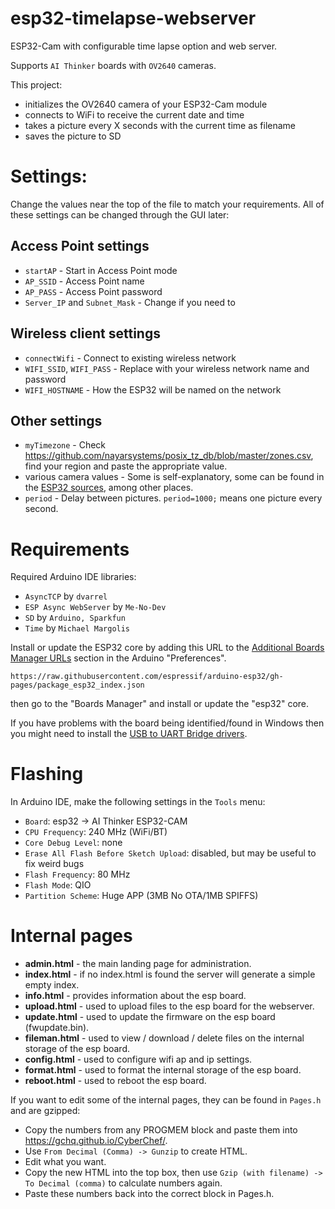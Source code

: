 # esp32-timelapse-webserver
ESP32-Cam with configurable time lapse option and web server.

Supports `AI Thinker` boards with `OV2640` cameras.

This project:
- initializes the OV2640 camera of your ESP32-Cam module
- connects to WiFi to receive the current date and time
- takes a picture every X seconds with the current time as filename
- saves the picture to SD

# Settings:
Change the values near the top of the file to match your requirements. All of these settings can be changed through the GUI later:

## Access Point settings
- `startAP` - Start in Access Point mode
- `AP_SSID` - Access Point name
- `AP_PASS` - Access Point password
- `Server_IP` and `Subnet_Mask` - Change if you need to

## Wireless client settings
- `connectWifi` - Connect to existing wireless network
-  `WIFI_SSID`, `WIFI_PASS` - Replace with your wireless network name and password
-  `WIFI_HOSTNAME` - How the ESP32 will be named on the network

## Other settings 
- `myTimezone` - Check https://github.com/nayarsystems/posix_tz_db/blob/master/zones.csv, find your region and paste the appropriate value.
- various camera values - Some is self-explanatory, some can be found in the 
[ESP32 sources](https://github.com/espressif/esp32-camera/blob/master/driver/esp_camera.c), among other places.
- `period` - Delay between pictures. `period=1000;` means one picture every second.

# Requirements
Required Arduino IDE libraries:
- `AsyncTCP` by `dvarrel`
- `ESP Async WebServer` by `Me-No-Dev`
- `SD` by `Arduino, Sparkfun`
- `Time` by `Michael Margolis`

Install or update the ESP32 core by adding this URL to the [Additional Boards Manager URLs](https://docs.arduino.cc/learn/starting-guide/cores) section in the Arduino "Preferences".

`https://raw.githubusercontent.com/espressif/arduino-esp32/gh-pages/package_esp32_index.json`

then go to the "Boards Manager" and install or update the "esp32" core.


If you have problems with the board being identified/found in Windows then you might need to install the [USB to UART Bridge drivers](https://www.silabs.com/developers/usb-to-uart-bridge-vcp-drivers).

# Flashing
In Arduino IDE, make the following settings in the `Tools` menu:
- `Board`: esp32 -> AI Thinker ESP32-CAM
- `CPU Frequency`: 240 MHz (WiFi/BT)
- `Core Debug Level`: none
- `Erase All Flash Before Sketch Upload`: disabled, but may be useful to fix weird bugs
- `Flash Frequency`: 80 MHz
- `Flash Mode`: QIO
- `Partition Scheme`: Huge APP (3MB No OTA/1MB SPIFFS)

# Internal pages
- **admin.html** - the main landing page for administration.
- **index.html** - if no index.html is found the server will generate a simple empty index.
- **info.html** - provides information about the esp board.
- **upload.html** - used to upload files to the esp board for the webserver.
- **update.html** - used to update the firmware on the esp board (fwupdate.bin).
- **fileman.html** - used to view / download / delete files on the internal storage of the esp board.
- **config.html** - used to configure wifi ap and ip settings.
- **format.html** - used to format the internal storage of the esp board.
- **reboot.html** - used to reboot the esp board.

If you want to edit some of the internal pages, they can be found in `Pages.h` and are gzipped:
- Copy the numbers from any PROGMEM block and paste them into  https://gchq.github.io/CyberChef/.
- Use `From Decimal (Comma) -> Gunzip` to create HTML.
- Edit what you want.
- Copy the new HTML into the top box, then use `Gzip (with filename) -> To Decimal (comma)` to calculate numbers again.
- Paste these numbers back into the correct block in Pages.h.
